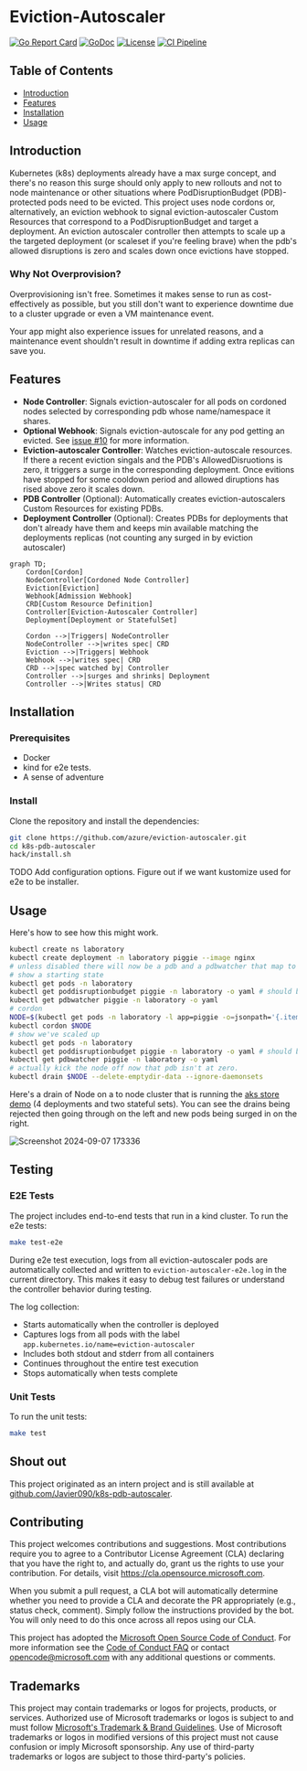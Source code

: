 # Eviction-Autoscaler

[![Go Report Card](https://goreportcard.com/badge/github.com/azure/eviction-autoscaler)](https://goreportcard.com/report/github.com/azure/eviction-autoscaler)
[![GoDoc](https://pkg.go.dev/badge/github.com/azure/eviction-autoscaler)](https://pkg.go.dev/github.com/azure/eviction-autoscaler)
[![License](https://img.shields.io/badge/license-MIT-blue.svg)](LICENSE)
[![CI Pipeline](https://github.com/azure/eviction-autoscaler/actions/workflows/ci.yml/badge.svg)](https://github.com/azure/eviction-autoscaler/actions/workflows/ci.yml)


## Table of Contents

- [Introduction](#introduction)
- [Features](#features)
- [Installation](#installation)
- [Usage](#usage)

## Introduction

Kubernetes (k8s) deployments already have a max surge concept, and there's no reason this surge should only apply to new rollouts and not to node maintenance or other situations where PodDisruptionBudget (PDB)-protected pods need to be evicted.
This project uses node cordons or, alternatively, an eviction webhook to signal eviction-autoscaler Custom Resources that correspond to a PodDisruptionBudget and target a deployment. An eviction autoscaler controller then attempts to scale up a the targeted deployment (or scaleset if you're feeling brave) when the pdb's allowed disruptions is zero and scales down once evictions have stopped.

### Why Not Overprovision?

Overprovisioning isn't free. Sometimes it makes sense to run as cost-effectively as possible, but you still don't want to experience downtime due to a cluster upgrade or even a VM maintenance event.  

Your app might also experience issues for unrelated reasons, and a maintenance event shouldn't result in downtime if adding extra replicas can save you.



## Features

- **Node Controller**: Signals eviction-autoscaler for all pods on cordoned nodes selected by corresponding pdb whose name/namespace it shares.
- **Optional Webhook**: Signals eviction-autoscale for any pod getting an evicted. See [issue #10](https://github.com/azure/eviction-autoscaler/issues/10) for more information.
- **Eviction-autoscaler Controller**: Watches eviction-autoscale resources. If there a recent eviction singals and the PDB's AllowedDisruotions is zero, it triggers a surge in the corresponding deployment. Once evitions have stopped for some cooldown period and allowed diruptions has rised above zero it scales down.
- **PDB Controller** (Optional): Automatically creates eviction-autoscalers Custom Resources for existing PDBs.
- **Deployment Controller** (Optional): Creates PDBs for deployments that don't already have them and keeps min available matching the deployments replicas (not counting any surged in by eviction autoscaler)



```mermaid
graph TD;
    Cordon[Cordon]
    NodeController[Cordoned Node Controller]
    Eviction[Eviction]
    Webhook[Admission Webhook]
    CRD[Custom Resource Definition]
    Controller[Eviction-Autoscaler Controller]
    Deployment[Deployment or StatefulSet]

    Cordon -->|Triggers| NodeController
    NodeController -->|writes spec| CRD
    Eviction -->|Triggers| Webhook
    Webhook -->|writes spec| CRD 
    CRD -->|spec watched by| Controller
    Controller -->|surges and shrinks| Deployment
    Controller -->|Writes status| CRD
```

## Installation

### Prerequisites

- Docker
- kind for e2e tests.
- A sense of adventure

### Install

Clone the repository and install the dependencies:

```bash
git clone https://github.com/azure/eviction-autoscaler.git
cd k8s-pdb-autoscaler
hack/install.sh
```

TODO Add configuration options. Figure out if we want kustomize used for e2e to be installer.

## Usage
Here's how to see how this might work.

```bash
kubectl create ns laboratory
kubectl create deployment -n laboratory piggie --image nginx
# unless disabled there will now be a pdb and a pdbwatcher that map to the deployment
# show a starting state
kubectl get pods -n laboratory
kubectl get poddisruptionbudget piggie -n laboratory -o yaml # should be allowed disruptions 0
kubectl get pdbwatcher piggie -n laboratory -o yaml
# cordon
NODE=$(kubectl get pods -n laboratory -l app=piggie -o=jsonpath='{.items[*].spec.nodeName}')
kubectl cordon $NODE
# show we've scaled up
kubectl get pods -n laboratory
kubectl get poddisruptionbudget piggie -n laboratory -o yaml # should be allowed disruptions 1
kubectl get pdbwatcher piggie -n laboratory -o yaml
# actually kick the node off now that pdb isn't at zero.
kubectl drain $NODE --delete-emptydir-data --ignore-daemonsets

```
Here's a drain of  Node on a to node cluster that is running the [aks store demo](https://github.com/Azure-Samples/aks-store-demo) (4 deployments and two stateful sets). You can see the drains being rejected then going through on the left and new pods being surged in on the right.

![Screenshot 2024-09-07 173336](https://github.com/user-attachments/assets/c7407ae5-6fcd-48d4-900d-32a7c6ca8b08)

## Testing

### E2E Tests

The project includes end-to-end tests that run in a kind cluster. To run the e2e tests:

```bash
make test-e2e
```

During e2e test execution, logs from all eviction-autoscaler pods are automatically collected and written to `eviction-autoscaler-e2e.log` in the current directory. This makes it easy to debug test failures or understand the controller behavior during testing.

The log collection:
- Starts automatically when the controller is deployed
- Captures logs from all pods with the label `app.kubernetes.io/name=eviction-autoscaler`
- Includes both stdout and stderr from all containers
- Continues throughout the entire test execution
- Stops automatically when tests complete

### Unit Tests

To run the unit tests:

```bash
make test
```

## Shout out 

This project originated as an intern project and is still available at [github.com/Javier090/k8s-pdb-autoscaler](https://github.com/Javier090/k8s-pdb-autoscaler). 

## Contributing

This project welcomes contributions and suggestions.  Most contributions require you to agree to a
Contributor License Agreement (CLA) declaring that you have the right to, and actually do, grant us
the rights to use your contribution. For details, visit https://cla.opensource.microsoft.com.

When you submit a pull request, a CLA bot will automatically determine whether you need to provide
a CLA and decorate the PR appropriately (e.g., status check, comment). Simply follow the instructions
provided by the bot. You will only need to do this once across all repos using our CLA.

This project has adopted the [Microsoft Open Source Code of Conduct](https://opensource.microsoft.com/codeofconduct/).
For more information see the [Code of Conduct FAQ](https://opensource.microsoft.com/codeofconduct/faq/) or
contact [opencode@microsoft.com](mailto:opencode@microsoft.com) with any additional questions or comments.



## Trademarks

This project may contain trademarks or logos for projects, products, or services. Authorized use of Microsoft 
trademarks or logos is subject to and must follow 
[Microsoft's Trademark & Brand Guidelines](https://www.microsoft.com/en-us/legal/intellectualproperty/trademarks/usage/general).
Use of Microsoft trademarks or logos in modified versions of this project must not cause confusion or imply Microsoft sponsorship.
Any use of third-party trademarks or logos are subject to those third-party's policies.

  

